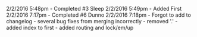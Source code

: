 2/2/2016 5:48pm - Completed #3 Sleep
2/2/2016 5:49pm - Added First
2/2/2016 7:17pm - Completed #6 Dunno
2/2/2016 7:18pm - Forgot to add to changelog
                - several bug fixes from merging incorrectly
                    - removed '.'
                    - added index to first
                    - added routing and lock/em/up

